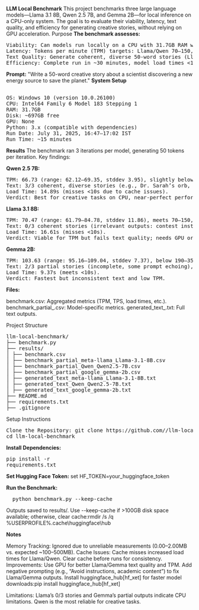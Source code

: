 **LLM Local Benchmark**
This project benchmarks three large language models—Llama 3.1 8B, Qwen 2.5 7B, and Gemma 2B—for local inference on a CPU-only system. The goal is to evaluate their viability, latency, text quality, and efficiency for generating creative stories, without relying on GPU acceleration.
Purpose
**The benchmark assesses:**
<pre>
Viability: Can models run locally on a CPU with 31.7GB RAM without crashing?
Latency: Tokens per minute (TPM) targets: Llama/Qwen 70–150, Gemma 190–350, stddev <5.
Text Quality: Generate coherent, diverse 50-word stories (Llama: 2/3+, Qwen: 3/3, Gemma: 2/3+).
Efficiency: Complete run in ~30 minutes, model load times <10s.
</pre>

**Prompt:** "Write a 50-word creative story about a scientist discovering a new energy source to save the planet."
**System Setup**
<pre>

OS: Windows 10 (version 10.0.26100)
CPU: Intel64 Family 6 Model 183 Stepping 1
RAM: 31.7GB
Disk: ~697GB free
GPU: None
Python: 3.x (compatible with dependencies)
Run Date: July 31, 2025, 16:47–17:02 IST
Run Time: ~15 minutes
</pre>

**Results**
The benchmark ran 3 iterations per model, generating 50 tokens per iteration. Key findings:

**Qwen 2.5 7B:**
<pre>
TPM: 66.73 (range: 62.12–69.35, stddev 3.95), slightly below 70–150, stable.
Text: 3/3 coherent, diverse stories (e.g., Dr. Sarah’s orb, Dr. Ethan’s Quantum Flux, Dr. Cynthia’s element).
Load Time: 14.89s (misses <10s due to cache issues).
Verdict: Best for creative tasks on CPU, near-perfect performance.
</pre>

**Llama 3.1 8B:**
<pre>
TPM: 70.47 (range: 61.79–84.78, stddev 11.86), meets 70–150, unstable (stddev >5).
Text: 0/3 coherent stories (irrelevant outputs: contest instructions, penguin example).
Load Time: 16.61s (misses <10s).
Verdict: Viable for TPM but fails text quality; needs GPU or better prompting.
</pre>

**Gemma 2B:**
<pre>
TPM: 103.63 (range: 95.16–109.04, stddev 7.37), below 190–350, unstable.
Text: 2/3 partial stories (incomplete, some prompt echoing), misses 2/3+ coherent target.
Load Time: 9.37s (meets <10s).
Verdict: Fastest but inconsistent text and low TPM.
</pre>


**Files:**

benchmark.csv: Aggregated metrics (TPM, TPS, load times, etc.).
benchmark_partial_<model>.csv: Model-specific metrics.
generated_text_<model>.txt: Full text outputs.

Project Structure
<pre>
llm-local-benchmark/
├── benchmark.py
├── results/
│ ├── benchmark.csv
│ ├── benchmark_partial_meta-llama_Llama-3.1-8B.csv
│ ├── benchmark_partial_Qwen_Qwen2.5-7B.csv
│ ├── benchmark_partial_google_gemma-2b.csv
│ ├── generated_text_meta-llama_Llama-3.1-8B.txt
│ ├── generated_text_Qwen_Qwen2.5-7B.txt
│ ├── generated_text_google_gemma-2b.txt
├── README.md
├── requirements.txt
├── .gitignore
</pre>
Setup Instructions
<pre>
Clone the Repository: git clone https://github.com/<your-username>/llm-local-benchmark.git
cd llm-local-benchmark
</pre>

**Install Dependencies:** <pre>pip install -r requirements.txt</pre>


**Set Hugging Face Token:** set HF_TOKEN=your_huggingface_token


**Run the Benchmark:**
<pre>
  python benchmark.py --keep-cache
</pre>

Outputs saved to results/.
Use --keep-cache if >100GB disk space available; otherwise, clear cache:rmdir /s /q %USERPROFILE%\.cache\huggingface\hub





**Notes**

Memory Tracking: Ignored due to unreliable measurements (0.00–2.00MB vs. expected ~100–500MB).
Cache Issues: Cache misses increased load times for Llama/Qwen. Clear cache before runs for consistency.
Improvements:
Use GPU for better Llama/Gemma text quality and TPM.
Add negative prompting (e.g., “Avoid instructions, academic content”) to fix Llama/Gemma outputs.
Install huggingface_hub[hf_xet] for faster model downloads:pip install huggingface_hub[hf_xet]




Limitations: Llama’s 0/3 stories and Gemma’s partial outputs indicate CPU limitations. Qwen is the most reliable for creative tasks.


